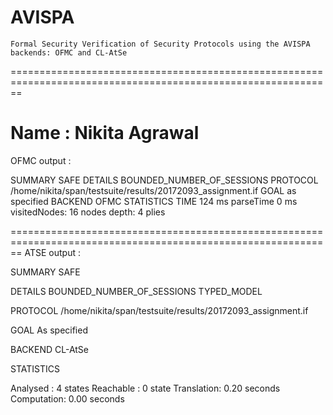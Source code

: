 # AVISPA


	Formal Security Verification of Security Protocols using the AVISPA backends: OFMC and CL-AtSe
==============================================================================================================

Name : Nikita Agrawal
==============================================================================================================
OFMC output :


SUMMARY
  SAFE
DETAILS
  BOUNDED_NUMBER_OF_SESSIONS
PROTOCOL
  /home/nikita/span/testsuite/results/20172093_assignment.if
GOAL  as specified
BACKEND  OFMC
STATISTICS
  TIME 124 ms
  parseTime 0 ms
  visitedNodes: 16 nodes
  depth: 4 plies



==============================================================================================================
ATSE output :



SUMMARY
  SAFE

DETAILS
  BOUNDED_NUMBER_OF_SESSIONS
  TYPED_MODEL

PROTOCOL
  /home/nikita/span/testsuite/results/20172093_assignment.if

GOAL
  As specified

BACKEND
  CL-AtSe

STATISTICS

  Analysed   : 4 states
  Reachable  : 0 state
  Translation: 0.20 seconds
  Computation: 0.00 seconds
